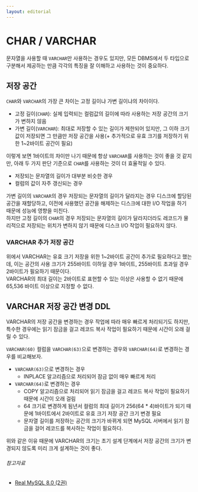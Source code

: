```yaml
---
layout: editorial
---
```


# CHAR / VARCHAR

문자열을 사용할 때 `VARCHAR`만 사용하는 경우도 있지만, 모든 DBMS에서 두 타입으로 구분해서 제공하는 만큼 각각의 특징을 잘 이해하고 사용하는 것이 중요하다.

## 저장 공간

`CHAR`와 `VARCHAR`의 가장 큰 차이는 고정 길이냐 가변 길이냐의 차이이다.

- 고정 길이(`CHAR`): 실제 입력되는 컬럼값의 길이에 따라 사용하는 저장 공간의 크기가 변하지 않음
- 가변 길이(`VARCHAR`): 최대로 저장할 수 있는 길이가 제한되어 있지만, 그 이하 크기 값이 저장되면 그 만큼만 저장 공간을 사용(+ 추가적으로 유효 크기를 저장하기 위한 1~2바이트 공간이 필요)

이렇게 보면 1바이트의 차이만 나기 때문에 항상 `VARCHAR`를 사용하는 것이 좋을 것 같지만, 아래 두 가지 판단 기준으로 `CHAR`를 사용하는 것이 더 효율적일 수 있다.

- 저장되는 문자열의 길이가 대부분 비슷한 경우
- 컬럼의 값이 자주 갱신되는 경우

가변 길이의 `VARCHAR`의 경우 저장되는 문자열의 길이가 달라지는 경우 디스크에 할당된 공간을 재할당하고, 이전에 사용했던 공간을 해제하는 디스크에 대한 I/O 작업을 하기 때문에 성능에 영향을 미친다.  
하지만 고정 길이의 `CHAR`의 경우 저장되는 문자열의 길이가 달라지더라도 레코드가 물리적으로 저장되는 위치가 변하지 않기 때문에 디스크 I/O 작업이 필요하지 않다.

### VARCHAR 추가 저장 공간

위에서 VARCHAR는 유효 크기 저장을 위한 1~2바이트 공간이 추가로 필요하다고 했는데, 이는 공간의 사용 크기가 255바이트 이하일 경우 1바이트, 255바이트 초과일 경우 2바이트가 필요하기 때문이다.  
VARCHAR의 최대 길이는 2바이트로 표현할 수 있는 이상은 사용할 수 없기 때문에 65,536 바이트 이상으로 지정할 수 없다.

## VARCHAR 저장 공간 변경 DDL

VARCHAR의 저장 공간을 변경하는 경우 작업에 따라 매우 빠르게 처리되기도 하지만, 특수한 경우에는 읽기 잠금을 걸고 레코드 복사 작업이 필요하기 때문에 시간이 오래 걸릴 수 있다.

`VARCHAR(60)` 컬럼을 `VARCHAR(63)`으로 변경하는 경우와 `VARCHAR(64)`로 변경하는 경우를 비교해보자.

- `VARCHAR(63)`으로 변경하는 경우
    - INPLACE 알고리즘으로 처리되어 잠금 없이 매우 빠르게 처리
- `VARCHAR(64)`로 변경하는 경우
    - COPY 알고리즘으로 처리되어 읽기 잠금을 걸고 레코드 복사 작업이 필요하기 때문에 시간이 오래 걸림
    - 64 크기로 변경하게 됨년서 컬럼의 최대 길이가 256(64 * 4)바이트가 되기 때문에 1바이트에서 2바이트로 유효 크기 저장 공간 크기 변경 필요
    - 문자열 길이를 저장하는 공간의 크기가 바뀌게 되면 MySQL 서버에서 읽기 잠금을 걸어 레코드를 복사하는 작업이 필요하다.

위와 같은 이유 때문에 VARCHAR의 크기는 초기 설계 단계에서 저장 공간의 크기가 변경되지 않도록 미리 크게 설계하는 것이 좋다.

###### 참고자료

- [Real MySQL 8.0 (2권)](https://kobic.net/book/bookInfo/view.do?isbn=9791158392727)
